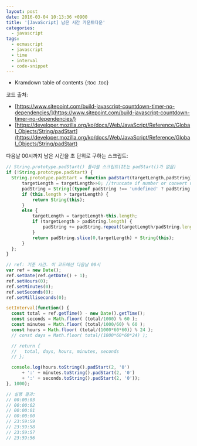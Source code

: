 ```yaml
---
layout: post
date: 2016-03-04 10:13:36 +0900
title: '[JavaScript] 남은 시간 카운트다운'
categories:
  - javascript
tags:
  - ecmascript
  - javascript
  - time
  - interval
  - code-snippet
---
```


* Kramdown table of contents
{:toc .toc}

코드 출처:

- [https://www.sitepoint.com/build-javascript-countdown-timer-no-dependencies/](https://www.sitepoint.com/build-javascript-countdown-timer-no-dependencies/)
- [https://developer.mozilla.org/ko/docs/Web/JavaScript/Reference/Global_Objects/String/padStart](https://developer.mozilla.org/ko/docs/Web/JavaScript/Reference/Global_Objects/String/padStart)

다음날 00시까지 남은 시간을 초 단위로 구하는 스크립트:

```js
// String.prototype.padStart() 폴리필 스크립트(IE는 padStart()가 없음)
if (!String.prototype.padStart) {
  String.prototype.padStart = function padStart(targetLength,padString) {
      targetLength = targetLength>>0; //truncate if number or convert non-number to 0;
      padString = String((typeof padString !== 'undefined' ? padString : ' '));
      if (this.length > targetLength) {
          return String(this);
      }
      else {
          targetLength = targetLength-this.length;
          if (targetLength > padString.length) {
              padString += padString.repeat(targetLength/padString.length); //append to original to ensure we are longer than needed
          }
          return padString.slice(0,targetLength) + String(this);
      }
  };
}

// ref: 기준 시간. 이 코드에선 다음날 00시
var ref = new Date();
ref.setDate(ref.getDate() + 1);
ref.setHours(0);
ref.setMinutes(0);
ref.setSeconds(0);
ref.setMilliseconds(0);

setInterval(function() {
  const total = ref.getTime() - new Date().getTime();
  const seconds = Math.floor( (total/1000) % 60 );
  const minutes = Math.floor( (total/1000/60) % 60 );
  const hours = Math.floor( (total/(1000*60*60)) % 24 );
  // const days = Math.floor( total/(1000*60*60*24) );

  // return {
  //   total, days, hours, minutes, seconds
  // };

  console.log(hours.toString().padStart(2, '0')
      + ':' + minutes.toString().padStart(2, '0')
      + ':' + seconds.toString().padStart(2, '0'));
}, 1000);

// 실행 결과:
// 00:00:03
// 00:00:02
// 00:00:01
// 00:00:00
// 23:59:59
// 23:59:58
// 23:59:57
// 23:59:56
```
